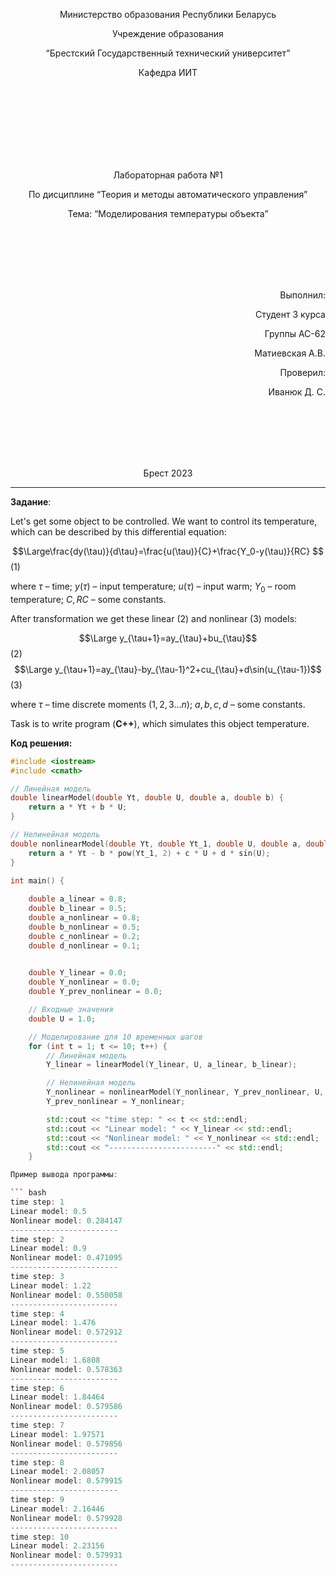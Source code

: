 <p align="center"> Министерство образования Республики Беларусь</p>
<p align="center">Учреждение образования</p>
<p align="center">“Брестский Государственный технический университет”</p>
<p align="center">Кафедра ИИТ</p>
<br><br><br><br><br><br><br>
<p align="center">Лабораторная работа №1</p>
<p align="center">По дисциплине “Теория и методы автоматического управления”</p>
<p align="center">Тема: “Моделирования температуры объекта”</p>
<br><br><br><br><br>
<p align="right">Выполнил:</p>
<p align="right">Студент 3 курса</p>
<p align="right">Группы АС-62</p>
<p align="right">Матиевская А.В.</p>
<p align="right">Проверил:</p>
<p align="right">Иванюк Д. С.</p>
<br><br><br><br><br>
<p align="center">Брест 2023</p>

---

**Задание**:

Let's get some object to be controlled. We want to control its temperature, which can be described by this differential equation:

$$\Large\frac{dy(\tau)}{d\tau}=\frac{u(\tau)}{C}+\frac{Y_0-y(\tau)}{RC} $$ (1)

where $\tau$ – time; $y(\tau)$ – input temperature; $u(\tau)$ – input warm; $Y_0$ – room temperature; $C,RC$ – some constants.

After transformation we get these linear (2) and nonlinear (3) models:

$$\Large y_{\tau+1}=ay_{\tau}+bu_{\tau}$$ (2)
$$\Large y_{\tau+1}=ay_{\tau}-by_{\tau-1}^2+cu_{\tau}+d\sin(u_{\tau-1})$$ (3)

where $\tau$ – time discrete moments ($1,2,3{\dots}n$); $a,b,c,d$ – some constants.

Task is to write program (**С++**), which simulates this object temperature.

**Код решения:**

``` C++
#include <iostream>
#include <cmath>

// Линейная модель
double linearModel(double Yt, double U, double a, double b) {
    return a * Yt + b * U;
}

// Нелинейная модель
double nonlinearModel(double Yt, double Yt_1, double U, double a, double b, double c, double d) {
    return a * Yt - b * pow(Yt_1, 2) + c * U + d * sin(U);
}

int main() {
    
    double a_linear = 0.8;
    double b_linear = 0.5;
    double a_nonlinear = 0.8;
    double b_nonlinear = 0.5;
    double c_nonlinear = 0.2;
    double d_nonlinear = 0.1;

   
    double Y_linear = 0.0;
    double Y_nonlinear = 0.0;
    double Y_prev_nonlinear = 0.0;

    // Входные значения
    double U = 1.0;

    // Моделирование для 10 временных шагов
    for (int t = 1; t <= 10; t++) {
        // Линейная модель
        Y_linear = linearModel(Y_linear, U, a_linear, b_linear);

        // Нелинейная модель
        Y_nonlinear = nonlinearModel(Y_nonlinear, Y_prev_nonlinear, U, a_nonlinear, b_nonlinear, c_nonlinear, d_nonlinear);
        Y_prev_nonlinear = Y_nonlinear;

        std::cout << "time step: " << t << std::endl;
        std::cout << "Linear model: " << Y_linear << std::endl;
        std::cout << "Nonlinear model: " << Y_nonlinear << std::endl;
        std::cout << "------------------------" << std::endl;
    }

Пример вывода программы:

``` bash
time step: 1
Linear model: 0.5
Nonlinear model: 0.284147
------------------------
time step: 2
Linear model: 0.9
Nonlinear model: 0.471095
------------------------
time step: 3
Linear model: 1.22
Nonlinear model: 0.550058
------------------------
time step: 4
Linear model: 1.476
Nonlinear model: 0.572912
------------------------
time step: 5
Linear model: 1.6808
Nonlinear model: 0.578363
------------------------
time step: 6
Linear model: 1.84464
Nonlinear model: 0.579586
------------------------
time step: 7
Linear model: 1.97571
Nonlinear model: 0.579856
------------------------
time step: 8
Linear model: 2.08057
Nonlinear model: 0.579915
------------------------
time step: 9
Linear model: 2.16446
Nonlinear model: 0.579928
------------------------
time step: 10
Linear model: 2.23156
Nonlinear model: 0.579931
------------------------
```